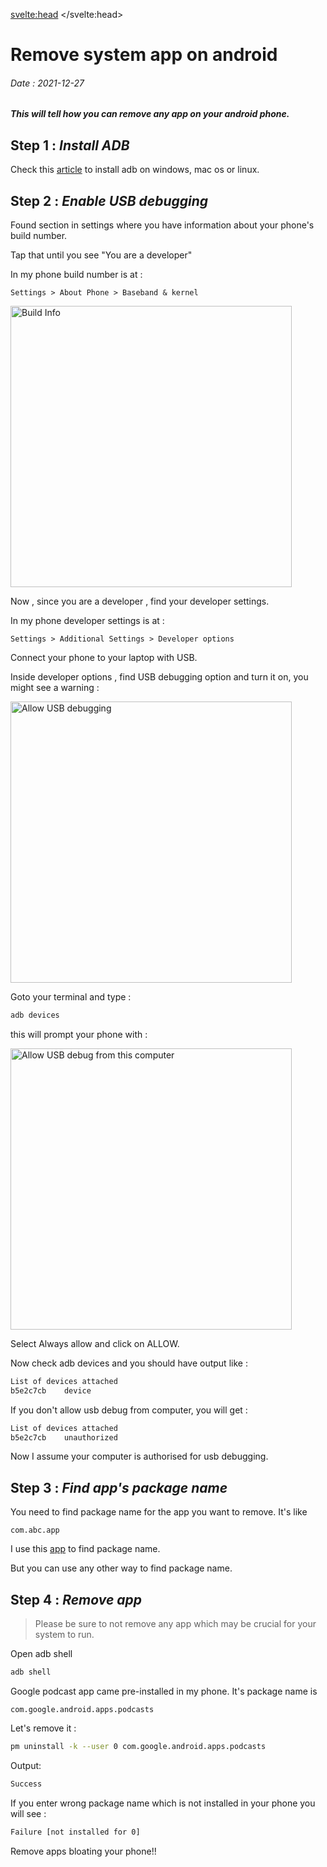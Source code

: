 <svelte:head>
    <meta name="description" content="This will tell how you can remove any app on your android phone.">
</svelte:head>
<script>
    import {format_date} from '$lib/utils'
</script>    
# Remove system app on android
###### Date : <span use:format_date>2021-12-27</span> 
##### This will tell how you can remove any app on your android phone.

## Step 1 : *Install ADB*

Check this [article](https://www.xda-developers.com/install-adb-windows-macos-linux/) to install adb on windows, mac os or linux.

## Step 2 : *Enable USB debugging*

Found section in settings where you have information about your phone's build number.

Tap that until you see "You are a developer"

In my phone build number is at : 

```
Settings > About Phone > Baseband & kernel
```

![Build Info](/build_info.jpeg)

Now , since you are a developer , find your developer settings.

In my phone developer settings is at : 

```
Settings > Additional Settings > Developer options
```
Connect your phone to your laptop with USB.

Inside developer options , find USB debugging option and turn it on, you might see a warning : 

![Allow USB debugging](/allow_usb_debugging.jpeg)

Goto your terminal and type :
```bash
adb devices
```
this will prompt your phone with : 

![Allow USB debug from this computer](/allow_computer.jpeg)

Select Always allow and click on ALLOW.

Now check adb devices and you should have output like : 
```bash
List of devices attached
b5e2c7cb	device
```

If you don't allow usb debug from computer, you will get :
```bash
List of devices attached
b5e2c7cb	unauthorized
```

Now I assume your computer is authorised for usb debugging.

## Step 3 : *Find app's package name*

You need to find package name for the app you want to remove.
It's like
```
com.abc.app
```

I use this [app](https://play.google.com/store/apps/details?id=com.jgba.appinspector) to find package name.

But you can use any other way to find package name.

## Step 4 : *Remove app*

> Please be sure to not remove any app which may be crucial for your system to run.

Open adb shell
```bash
adb shell
```
Google podcast app came pre-installed in my phone. It's package name is 
```
com.google.android.apps.podcasts
```

Let's remove it : 
```bash
pm uninstall -k --user 0 com.google.android.apps.podcasts
```
Output: 
```bash
Success
```

If you enter wrong package name which is not installed in your phone you will see : 
```bash
Failure [not installed for 0]
```

Remove apps bloating your phone!!

<style>
    img{ height : 450px; }
</style>    